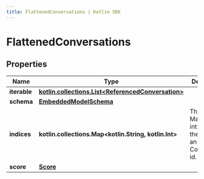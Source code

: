```yaml
---
title: FlattenedConversations | Kotlin SDK
---
```



# FlattenedConversations

## Properties
Name | Type | Description | Notes
------------ | ------------- | ------------- | -------------
**iterable** | [**kotlin.collections.List&lt;ReferencedConversation&gt;**](ReferencedConversation) |  | 
**schema** | [**EmbeddedModelSchema**](EmbeddedModelSchema) |  |  [optional]
**indices** | **kotlin.collections.Map&lt;kotlin.String, kotlin.Int&gt;** | This is a Map&lt;String, int&gt; where the the key is an Conversation id. |  [optional]
**score** | [**Score**](Score) |  |  [optional]




